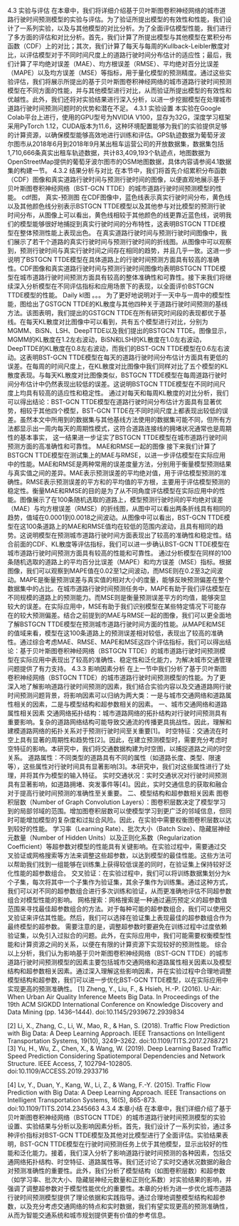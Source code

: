 4.3 实验与评估
在本章中，我们将详细介绍基于贝叶斯图卷积神经网络的城市道路行驶时间预测模型的实验与评估。为了验证所提出模型的有效性和性能，我们设计了一系列实验，以及与其他模型的对比分析。为了全面评估模型性能，我们进行了多方面的评估和对比分析。首先，我们计算了所提出模型与其他模型在累积分布函数（CDF）上的对比；其次，我们计算了每天与每周的Kullback-Leibler散度对比，以评估模型对于不同时间尺度上的道路行驶时间分布估计的适应性；最后，我们计算了平均绝对误差（MAE）、均方根误差（RMSE）、平均绝对百分比误差（MAPE）以及均方误差（MSE）等指标，用于量化模型的预测精度。通过这些实验评估，我们将展示所提出的基于贝叶斯图卷积神经网络的城市道路行驶时间预测模型在不同方面的性能，并与其他模型进行对比，从而验证所提出模型的有效性和优越性。此外，我们还将对实验结果进行深入分析，以进一步挖掘模型在处理城市道路行驶时间预测问题时的优势和潜在不足。
4.3.1 实验设置
本实验在Google Colab平台上进行，使用的GPU型号为NVIDIA V100，显存为32G，深度学习框架采用PyTorch 1.12，CUDA版本为11.6，这种环境配置能够为我们的实验提供足够的计算资源，以确保模型能够高效地进行训练和评估。GPS轨迹数据为葡萄牙波尔图市从2018年6月到2018年9月某出租车运营公司的开放数据集，数据集包括1,710,666条真实出租车轨迹数据，共计83,409,193个轨迹点，地图数据为OpenStreetMap提供的葡萄牙波尔图市的OSM地图数据，具体内容请参阅4.1数据集的构建一节。
4.3.2 结果分析与对比
在本节中，我们将首先介绍累积分布函数（CDF）图像和真实道路行驶时间与预测行驶时间的图像，以便直观地展示基于贝叶斯图卷积神经网络（BST-GCN TTDE）的城市道路行驶时间预测模型的性能。
cdf图， 真实-预测图
在CDF图像中，蓝色线表示真实行驶时间分布，黄色线以及其他颜色线分别表示BSTGCN TTDE模型以及其他参与对比模型的预测行驶时间分布，从图像上可以看出，黄色线相较于其他颜色的线更靠近蓝色线，说明我们的模型能够很好地捕捉到真实行驶时间的分布特性，这表明BSTGCN TTDE模型在整体预测性能上表现出色。
在真实道路行驶时间与预测行驶时间图像中，我们展示了若干个道路的真实行驶时间与预测行驶时间的折线图。从图像中可以观察到，预测行驶时间与真实行驶时间之间存在相同的趋势，并且几乎一致。这进一步说明了BSTGCN TTDE模型在具体道路上的行驶时间预测方面具有较高的准确性。CDF图像和真实道路行驶时间与预测行驶时间图像均表明BSTGCN TTDE模型在城市道路行驶时间预测方面具有较高的整体准确性和可靠性。接下来我们将继续深入分析模型在不同评估指标和应用场景下的表现，以全面评价BSTGCN TTDE模型的性能。
Daily kl图 。。。
为了更好地说明对于一天中与一周中的模型性能，图给出了GSTGCN TTDE的KL散度与其他四种关于道路行驶时间预测的基线方法。该图表明，我们提出的GSTGCN TTDE在所有研究时间段的表现都优于基线。在每天KL散度对比图像中可以看到，共有五个模型进行对比，分别为MGMM、BiSN、LSH、DeepTTDE以及我们提出的BSTGCN TTDE。图像显示，MGMM的KL散度在1.2左右波动，BiSN和LSH的KL散度在1.0左右波动，DeepTTDE的KL散度在0.8左右波动，而我们的BST-GCN TTDE模型在0.6左右波动。这表明BST-GCN TTDE模型在每天的道路行驶时间分布估计方面具有更低的误差。在每周的时间尺度上，在KL散度对比图像中我们同样对比了五个模型的KL散度表现。与每天KL散度对比图像类似，BSTGCN TTDE模型在每周道路行驶时间分布估计中仍然表现出较低的误差。这说明BSTGCN TTDE模型在不同时间尺度上均具有较高的适应性和稳定性。
通过对每天和每周KL散度的对比分析，我们可以得出结论：BST-GCN TTDE模型在道路行驶时间分布估计方面具有显著优势，相较于其他四个模型，BST-GCN TTDE在不同时间尺度上都表现出较低的误差。虽然本文中所用到的数据集与其他基线方法使用的数据集可能不同，但所有方法都显示出一周内每天的周期性模式，这符合道路连接线的拥堵状况通常也是周期性的基本事实， 这一结果进一步证实了BSTGCN TTDE模型在城市道路行驶时间预测方面的高准确性和可靠性。
MAE和RMSE一起的图像
接下来我们计算了BSTGCN TTDE模型在测试集上的MAE与RMSE，以进一步评估模型在实际应用中的性能。MAE和RMSE是两种常用的误差度量方法，分别用于衡量模型预测结果与真实值之间的差异。MAE表示预测误差的平均绝对值，用于评估模型预测的准确性。RMSE表示预测误差的平方和的平均值的平方根，主要用于评估模型预测的稳定性。衡量MAE和RMSE的目的是为了从不同角度评估模型在实际应用中的性能。图像展示了在100条随机选取的道路上，模型预测行驶时间的平均绝对误差（MAE）与均方根误差（RMSE）的折线图，从图中可以看出两条折线具有相同的趋势，值域在0.0001到0.0018之间波动。从图像中可以看出，BST-GCN TTDE模型在这100条道路上的MAE和RMSE值均在较低的范围内波动，且具有相同的趋势。这说明模型在预测城市道路行驶时间方面表现出了较高的准确性和稳定性。结合前面的CDF、KL散度等评估指标，我们可以进一步确认BST-GCN TTDE模型在城市道路行驶时间预测方面具有较高的性能和可靠性。
通过分析模型在同样的100条随机选取的道路上的平均百分比误差（MAPE）和均方误差（MSE）指标。根据图像，我们可以观察到MAPE值在0.02至1之间波动，而MSE则在0.2至3之间波动。MAPE是衡量预测误差与真实值的相对大小的度量，能够反映预测偏差在整个数据集中的占比。在城市道路行驶时间预测任务中，MAPE有助于我们评估模型在不同规模的道路上的预测能力。而MSE则是衡量预测误差平方的均值，能够突显较大的误差。在实际应用中，MSE有助于我们识别模型在某些特定情况下可能存在的较大预测偏差。结合之前提到的MAE与RMSE一起的图像，我们可以更全面地了解BSTGCN TTDE模型在预测城市道路行驶时间方面的性能。从MAPE和MSE的值域来看，模型在这100条道路上的预测误差相对较低，表现出了较高的准确性。通过综合考虑MAE、RMSE、MAPE和MSE这四个评估指标，我们可以得出结论：基于贝叶斯图卷积神经网络（BSTGCN TTDE）的城市道路行驶时间预测模型在实际应用中表现出了较高的准确性、稳定性和泛化能力，为解决城市交通管理问题提供了有力支持。
4.3.3 影响因素分析
在上一节中我们分析了基于贝叶斯图卷积神经网络（BSTGCN TTDE）的城市道路行驶时间预测模型的性能。为了更深入地了解影响道路行驶时间预测的因素，我们结合实验内容以及交通道路网行驶时间预测问题背景，将影响因素可以归纳为两大类：一是与城市交通网络和道路属性相关的因素，二是与模型结构和超参数相关的因素。 
一、城市交通网络和道路属性相关因素
交通网络拓扑结构：城市道路网络的拓扑结构对行驶时间预测具有重要影响。复杂的道路网络结构可能导致交通流的传播更具挑战性。因此，理解和建模道路网络的拓扑关系对于预测行驶时间至关重要[1]。
时空特征：交通流在时空上具有显著的周期性和趋势性[2]。因此，在建立预测模型时，需要充分考虑时空特征的影响。本研究中，我们将交通数据构建为时空图，以捕捉道路之间的时空关系。
道路属性：不同类型的道路具有不同的属性（如道路长度、类型、限速等），这些属性对行驶时间具有显著影响[3]。本研究中，我们对这些属性进行了处理，并将其作为模型的输入特征。
实时交通状况：实时交通状况对行驶时间预测具有显著影响，如道路拥堵、突发事件等[4]。因此，实时交通信息的获取和融合对于提高行驶时间预测的准确性至关重要。
二、模型结构和超参数相关因素
图卷积层数（Number of Graph Convolution Layers）：图卷积层数决定了模型学习到的局部邻域的范围。增加图卷积层数可以使模型学习到更广泛的邻域信息，但同时可能增加模型的复杂度和过拟合风险。因此，在实验中需要权衡图卷积层数以达到较好的性能。
学习率（Learning Rate）、批次大小（Batch Size）、隐藏层神经元数量（Number of Hidden Units）以及正则化系数（Regularization Coefficient）等超参数对模型的性能具有关键影响。在实验过程中，需要通过交叉验证或网格搜索等方法来调整这些超参数，以达到模型的最佳性能。这些方法可以帮助我们找到一组能够在训练集上获得较低误差的同时，在验证集上保持较好泛化性能的超参数组合。
交叉验证：在实验过程中，我们可以将训练数据集划分为k个子集，每次将其中一个子集作为验证集，其余子集作为训练集。通过这种方式，我们可以对不同的超参数组合进行多次训练和验证，从而更准确地评估不同超参数组合对模型性能的影响。
网格搜索：网格搜索是一种通过遍历预定义的超参数值范围来寻找最佳超参数组合的方法。对于每种可能的超参数组合，我们可以使用交叉验证来评估其性能。然后，我们可以选择在验证集上表现最佳的超参数组合作为最终模型的超参数。
需要注意的是，调整超参数时要避免在训练过程中过度依赖验证集，以免引入过拟合的问题。此外，在实际应用中，我们可能需要权衡模型性能和计算资源之间的关系，以便在有限的计算资源下实现较好的预测性能。
综合以上分析，我们认为影响基于贝叶斯图卷积神经网络（BST-GCN TTDE）的城市道路行驶时间预测模型的因素主要包括城市交通网络和道路属性相关因素以及模型结构和超参数相关因素。通过深入理解这些影响因素，并在实验过程中合理地调整模型结构和超参数，我们可以进一步优化BST-GCN TTDE模型，以在实际应用中实现更高的预测准确性。
[1] Zheng, Y., Liu, F., & Hsieh, H.-P. (2016). U-Air: When Urban Air Quality Inference Meets Big Data. In Proceedings of the 19th ACM SIGKDD International Conference on Knowledge Discovery and Data Mining (pp. 1436–1444). doi:10.1145/2939672.2939834

[2] Li, X., Zhang, C., Li, W., Mao, R., & Han, S. (2018). Traffic Flow Prediction with Big Data: A Deep Learning Approach. IEEE Transactions on Intelligent Transportation Systems, 19(10), 3249–3262. doi:10.1109/TITS.2017.2788721
[3] Yu, H., Wu, Z., Chen, X., & Wang, W. (2019). Deep Learning Based Traffic Speed Prediction Considering Spatiotemporal Dependencies and Network Structure. IEEE Access, 7, 102794-102805. doi:10.1109/ACCESS.2019.2933716

[4] Lv, Y., Duan, Y., Kang, W., Li, Z., & Wang, F.-Y. (2015). Traffic Flow Prediction with Big Data: A Deep Learning Approach. IEEE Transactions on Intelligent Transportation Systems, 16(5), 865-873. doi:10.1109/TITS.2014.2345663
4.3.4 本章小结
在本章中，我们详细介绍了基于贝叶斯图卷积神经网络（BSTGCN TTDE）的城市道路行驶时间预测模型的实验设置、实验结果与分析以及影响因素分析。首先，我们设计了一系列实验，通过多种评价指标对BST-GCN TTDE模型及其他对比模型进行了全面评估。实验结果表明，BST-GCN TTDE模型在行驶时间预测任务上优于其他模型，显示出较好的性能和泛化能力。接着，我们深入分析了影响道路行驶时间预测的各种因素，包括交通网络拓扑结构、时空特征、道路属性等。我们还讨论了实时交通状况数据的融合对预测准确性的重要性。此外，我们分析了模型结构（如图卷积层数）和超参数（如学习率、批次大小、隐藏层神经元数量和正则化系数）对实验结果的影响，并强调了调整超参数对于模型性能优化的重要性。本章的分析为进一步优化城市道路行驶时间预测模型提供了理论依据和实践指导。通过合理地调整模型结构和超参数，以及充分考虑交通网络的特点和实时数据，我们有望实现更高的预测准确性，从而为智能交通系统和城市规划提供更有价值的参考信息。 
